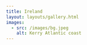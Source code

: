 ```yaml
---
title: Ireland
layout: layouts/gallery.html
images:
  - src: /images/bg.jpeg
    alt: Kerry Atlantic coast
---
```

